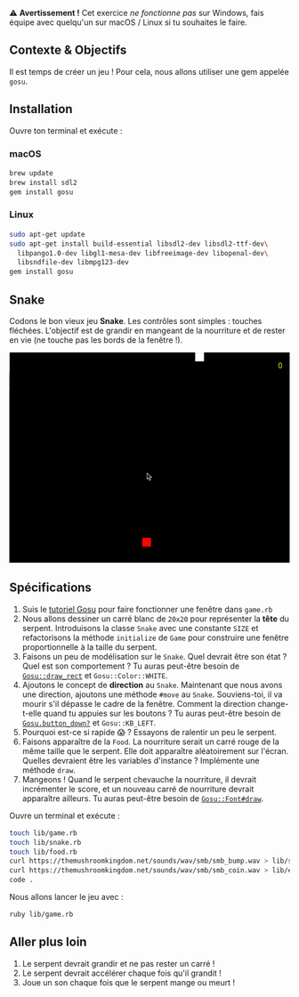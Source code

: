 :warning: **Avertissement !** Cet exercice _ne fonctionne pas_ sur Windows, fais équipe avec quelqu'un sur macOS / Linux si tu souhaites le faire.

## Contexte & Objectifs

Il est temps de créer un jeu ! Pour cela, nous allons utiliser une gem appelée `gosu`.

## Installation

Ouvre ton terminal et exécute :

### macOS

```bash
brew update
brew install sdl2
gem install gosu
```

### Linux

```bash
sudo apt-get update
sudo apt-get install build-essential libsdl2-dev libsdl2-ttf-dev\
  libpango1.0-dev libgl1-mesa-dev libfreeimage-dev libopenal-dev\
  libsndfile-dev libmpg123-dev
gem install gosu
```

## Snake

Codons le bon vieux jeu **Snake**. Les contrôles sont simples : touches fléchées. L'objectif est de grandir en mangeant de la nourriture et de rester en vie (ne touche pas les bords de la fenêtre !).

![Jouer au jeu gosu en déplaçant les touches fléchées pour manger de la nourriture](https://raw.githubusercontent.com/lewagon/fullstack-images/master/oop/gosu.gif)

## Spécifications

1. Suis le [tutoriel Gosu](https://github.com/gosu/gosu/wiki/ruby-tutorial) pour faire fonctionner une fenêtre dans `game.rb`
1. Nous allons dessiner un carré blanc de `20x20` pour représenter la **tête** du serpent. Introduisons la classe `Snake` avec une constante `SIZE` et refactorisons la méthode `initialize` de `Game` pour construire une fenêtre proportionnelle à la taille du serpent.
1. Faisons un peu de modélisation sur le `Snake`. Quel devrait être son état ? Quel est son comportement ? Tu auras peut-être besoin de [`Gosu::draw_rect`](https://www.rubydoc.info/gems/gosu/Gosu.draw_rect) et `Gosu::Color::WHITE`.
1. Ajoutons le concept de **direction** au `Snake`. Maintenant que nous avons une direction, ajoutons une méthode `#move` au `Snake`. Souviens-toi, il va mourir s'il dépasse le cadre de la fenêtre. Comment la direction change-t-elle quand tu appuies sur les boutons ? Tu auras peut-être besoin de [`Gosu.button_down?`](https://www.rubydoc.info/gems/gosu/Gosu.button_down%3F) et `Gosu::KB_LEFT`.
1. Pourquoi est-ce si rapide 😱 ? Essayons de ralentir un peu le serpent.
1. Faisons apparaître de la `Food`. La nourriture serait un carré rouge de la même taille que le serpent. Elle doit apparaître aléatoirement sur l'écran. Quelles devraient être les variables d'instance ? Implémente une méthode `draw`.
1. Mangeons ! Quand le serpent chevauche la nourriture, il devrait incrémenter le score, et un nouveau carré de nourriture devrait apparaître ailleurs. Tu auras peut-être besoin de [`Gosu::Font#draw`](https://www.rubydoc.info/gems/gosu/Gosu/Font).

Ouvre un terminal et exécute :

```bash
touch lib/game.rb
touch lib/snake.rb
touch lib/food.rb
curl https://themushroomkingdom.net/sounds/wav/smb/smb_bump.wav > lib/start.wav
curl https://themushroomkingdom.net/sounds/wav/smb/smb_coin.wav > lib/eat.wav
code .
```

Nous allons lancer le jeu avec :

```bash
ruby lib/game.rb
```

## Aller plus loin

1. Le serpent devrait grandir et ne pas rester un carré !
1. Le serpent devrait accélérer chaque fois qu'il grandit !
1. Joue un son chaque fois que le serpent mange ou meurt !
